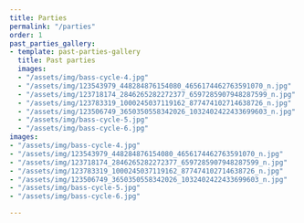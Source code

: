 ```yaml
---
title: Parties
permalink: "/parties"
order: 1
past_parties_gallery:
- template: past-parties-gallery
  title: Past parties
  images:
  - "/assets/img/bass-cycle-4.jpg"
  - "/assets/img/123543979_448284876154080_4656174462763591070_n.jpg"
  - "/assets/img/123718174_2846265282272377_6597285907948287599_n.jpg"
  - "/assets/img/123783319_1000245037119162_877474102714638726_n.jpg"
  - "/assets/img/123506749_3650350558342026_1032402422433699603_n.jpg"
  - "/assets/img/bass-cycle-5.jpg"
  - "/assets/img/bass-cycle-6.jpg"
images:
- "/assets/img/bass-cycle-4.jpg"
- "/assets/img/123543979_448284876154080_4656174462763591070_n.jpg"
- "/assets/img/123718174_2846265282272377_6597285907948287599_n.jpg"
- "/assets/img/123783319_1000245037119162_877474102714638726_n.jpg"
- "/assets/img/123506749_3650350558342026_1032402422433699603_n.jpg"
- "/assets/img/bass-cycle-5.jpg"
- "/assets/img/bass-cycle-6.jpg"

---
```

